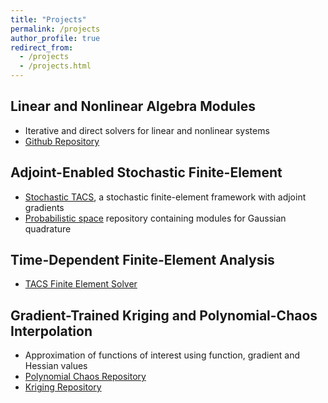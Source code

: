 ```yaml
---
title: "Projects"
permalink: /projects
author_profile: true
redirect_from: 
  - /projects
  - /projects.html
---
```


## Linear and Nonlinear Algebra Modules
- Iterative and direct solvers for linear and nonlinear systems
- [Github Repository](https://github.com/komahanb/linear-nonlinear-algebra)

## Adjoint-Enabled Stochastic Finite-Element
- [Stochastic TACS](https://github.com/komahanb/pspace/), a stochastic finite-element framework with adjoint gradients
- [Probabilistic space](https://github.com/komahanb/pspace/) repository containing modules for Gaussian quadrature

## Time-Dependent Finite-Element Analysis
- [TACS Finite Element Solver](https://github.com/smdogroup/tacs)

## Gradient-Trained Kriging and Polynomial-Chaos Interpolation
- Approximation of functions of interest using function, gradient and Hessian values
- [Polynomial Chaos Repository](https://github.com/komahanb/pchaos)
- [Kriging Repository](https://github.com/komahanb/kriging)